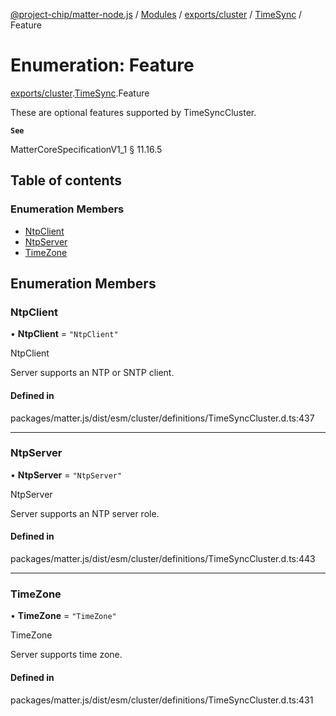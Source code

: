 [@project-chip/matter-node.js](../README.md) / [Modules](../modules.md) / [exports/cluster](../modules/exports_cluster.md) / [TimeSync](../modules/exports_cluster.TimeSync.md) / Feature

# Enumeration: Feature

[exports/cluster](../modules/exports_cluster.md).[TimeSync](../modules/exports_cluster.TimeSync.md).Feature

These are optional features supported by TimeSyncCluster.

**`See`**

MatterCoreSpecificationV1_1 § 11.16.5

## Table of contents

### Enumeration Members

- [NtpClient](exports_cluster.TimeSync.Feature.md#ntpclient)
- [NtpServer](exports_cluster.TimeSync.Feature.md#ntpserver)
- [TimeZone](exports_cluster.TimeSync.Feature.md#timezone)

## Enumeration Members

### NtpClient

• **NtpClient** = ``"NtpClient"``

NtpClient

Server supports an NTP or SNTP client.

#### Defined in

packages/matter.js/dist/esm/cluster/definitions/TimeSyncCluster.d.ts:437

___

### NtpServer

• **NtpServer** = ``"NtpServer"``

NtpServer

Server supports an NTP server role.

#### Defined in

packages/matter.js/dist/esm/cluster/definitions/TimeSyncCluster.d.ts:443

___

### TimeZone

• **TimeZone** = ``"TimeZone"``

TimeZone

Server supports time zone.

#### Defined in

packages/matter.js/dist/esm/cluster/definitions/TimeSyncCluster.d.ts:431
